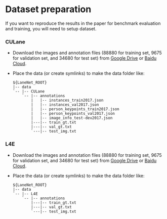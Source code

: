 # Dataset preparation

If you want to reproduce the results in the paper for benchmark evaluation and training, you will need to setup dataset.


### CULane
- Download the images and annotation files (88880 for training set, 9675 for validation set, and 34680 for test set) from 
    [Google Drive](https://drive.google.com/open?id=1mSLgwVTiaUMAb4AVOWwlCD5JcWdrwpvu)
    or
    [Baidu Cloud](https://pan.baidu.com/s/1KUtzC24cH20n6BtU5D0oyw).
- Place the data (or create symlinks) to make the data folder like:

  ~~~
  ${LaneNet_ROOT}
  |-- data
  `-- |-- CULane
      `-- |-- annotations
          |   |-- instances_train2017.json
          |   |-- instances_val2017.json
          |   |-- person_keypoints_train2017.json
          |   |-- person_keypoints_val2017.json
          |   |-- image_info_test-dev2017.json
          |---|-- train_gt.txt
          |---|-- val_gt.txt
          `---|-- test_img.txt
  ~~~
  

### L4E
- Download the images and annotation files (88880 for training set, 9675 for validation set, and 34680 for test set) from 
    [Google Drive](https://drive.google.com/open?id=1mSLgwVTiaUMAb4AVOWwlCD5JcWdrwpvu)
    or
    [Baidu Cloud](https://pan.baidu.com/s/1KUtzC24cH20n6BtU5D0oyw).
- Place the data (or create symlinks) to make the data folder like:

  ~~~
  ${LaneNet_ROOT}
  |-- data
  `-- |-- L4E
      `-- |-- annotations
          |---|-- train_gt.txt
          |---|-- val_gt.txt
          `---|-- test_img.txt
  ~~~


